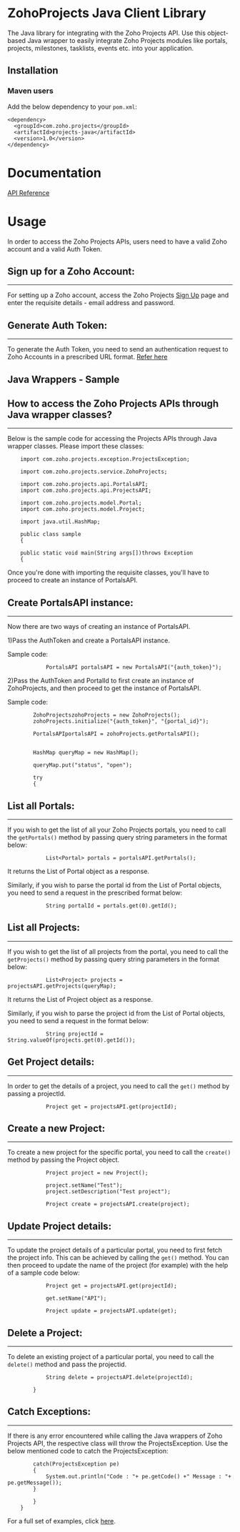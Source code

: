 # ZohoProjects Java Client Library

The Java library for integrating with the Zoho Projects API. Use this object-based Java wrapper to easily integrate Zoho Projects modules like portals, projects, milestones, tasklists, events etc. into your application.

## Installation

### Maven users

Add the below dependency to your `pom.xml`:

	<dependency>
	  <groupId>com.zoho.projects</groupId>
	  <artifactId>projects-java</artifactId>
	  <version>1.0</version>
	</dependency>
	

# Documentation

[API Reference](https://www.zoho.com/projects/help/rest-api/zohoprojectsapi.html)

# Usage


In order to access the Zoho Projects APIs, users need to have a valid Zoho account and a valid Auth Token.

## Sign up for a Zoho Account:

- - -

For setting up a Zoho account, access the Zoho Projects [Sign Up](https://www.zoho.com/projects/zp-signup.html) page and enter the requisite details - email address and password.
 
## Generate Auth Token:

- - -
 
To generate the Auth Token, you need to send an authentication request to Zoho Accounts in a prescribed URL format. [Refer here](https://www.zoho.com/projects/help/rest-api/get-tickets-api.html)

## **Java Wrappers - Sample**

## How to access the Zoho Projects APIs through Java wrapper classes?

- - -
 
Below is the sample code for accessing the Projects APIs through Java wrapper classes. Please import these classes:

        import com.zoho.projects.exception.ProjectsException;
	
        import com.zoho.projects.service.ZohoProjects;

        import com.zoho.projects.api.PortalsAPI;
        import com.zoho.projects.api.ProjectsAPI;

        import com.zoho.projects.model.Portal;
        import com.zoho.projects.model.Project;

        import java.util.HashMap;
	
        public class sample
        {
	
		public static void main(String args[])throws Exception
		{
		
Once you're done with importing the requisite classes, you'll have to proceed to create an instance of PortalsAPI.
		
## Create PortalsAPI instance:

- - -

Now there are two ways of creating an instance of PortalsAPI.

1)Pass the AuthToken and create a PortalsAPI instance. 

Sample code:

        		PortalsAPI portalsAPI = new PortalsAPI("{auth_token}");

2)Pass the AuthToken and PortalId to first create an instance of ZohoProjects, and then proceed to get the instance of PortalsAPI. 

Sample code:

			ZohoProjectszohoProjects = new ZohoProjects();
			zohoProjects.initialize("{auth_token}", "{portal_id}");
		 
			PortalsAPIportalsAPI = zohoProjects.getPortalsAPI();
		 
		 
			HashMap queryMap = new HashMap();
		 
			queryMap.put("status", "open");
		 
			try
			{
			
## List all Portals:

- - -
			
If you wish to get the list of all your Zoho Projects portals, you need to call the `getPortals()` method by passing query string parameters in the format below:

				List<Portal> portals = portalsAPI.getPortals();
 
It returns the List of Portal object as a response.

Similarly, if you wish to parse the portal id from the List of Portal objects, you need to send a request in the prescribed format below:

				String portalId = portals.get(0).getId();
			
## List all Projects:

- - -

If you wish to get the list of all projects from the portal, you need to call the `getProjects()` method by passing query string parameters in the format below:

				List<Project> projects = projectsAPI.getProjects(queryMap);
 
It returns the List of Project object as a response.
 
Similarly, if you wish to parse the project id from the List of Portal objects, you need to send a request in the format below:

				String projectId = String.valueOf(projects.get(0).getId());
			
## Get Project details:

- - -

In order to get the details of a project, you need to call the `get()` method by passing a projectId.
 
				Project get = projectsAPI.get(projectId);
			
## Create a new Project:

- - -

To create a new project for the specific portal, you need to call the `create()` method by passing the Project object.

				Project project = new Project();

				project.setName("Test");
				project.setDescription("Test project");

				Project create = projectsAPI.create(project);
			
## Update Project details:

- - - 

To update the project details of a particular portal, you need to first fetch the project info. This can be achieved by calling the `get()` method. You can then proceed to update the name of the project (for example) with the help of a sample code below:

				Project get = projectsAPI.get(projectId);

				get.setName("API");

				Project update = projectsAPI.update(get);
			
## Delete a Project:

- - - 

To delete an existing project of a particular portal, you need to call the `delete()` method and pass the projectid.

				String delete = projectsAPI.delete(projectId);
 
			}
			
## Catch Exceptions:

- - -

If there is any error encountered while calling the Java wrappers of Zoho Projects API, the respective class will throw the ProjectsException. Use the below mentioned code to catch the ProjectsException:

			catch(ProjectsException pe)
			{
				System.out.println("Code : "+ pe.getCode() +" Message : "+ pe.getMessage());
			}
 
        	}
        }
	
For a full set of examples, click [here](../../tree/master/test/com/zoho/projects/test).
